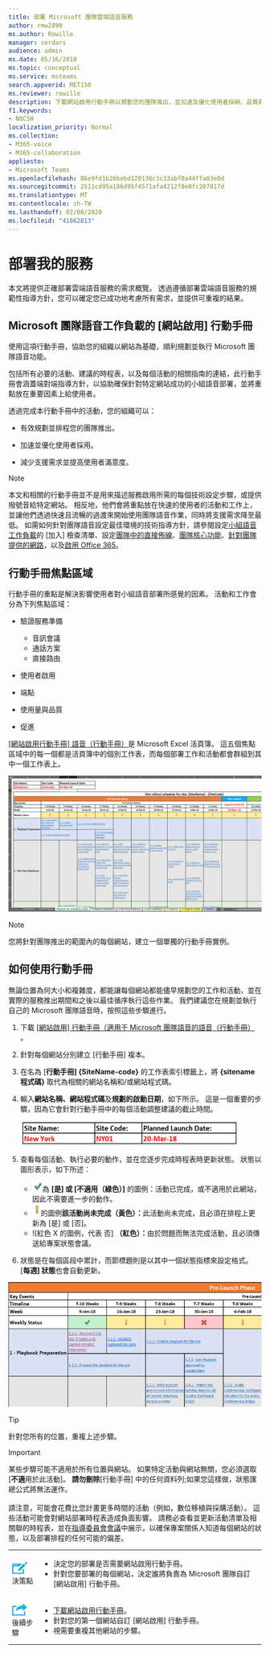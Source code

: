 ```yaml
---
title: 部署 Microsoft 團隊雲端語音服務
author: rmw2890
ms.author: Rowille
manager: serdars
audience: admin
ms.date: 05/16/2018
ms.topic: conceptual
ms.service: msteams
search.appverid: MET150
ms.reviewer: rowille
description: 下載網站啟用行動手冊以規劃您的團隊推出，並加速及優化使用者採納、品質與滿意度。
f1.keywords:
- NOCSH
localization_priority: Normal
ms.collection:
- M365-voice
- M365-collaboration
appliesto:
- Microsoft Teams
ms.openlocfilehash: 86e9fd1b26bebd120136c3c33abf0a44ffa03e0d
ms.sourcegitcommit: 2511cd95a186d95f4571afa4212f8e0fc207817d
ms.translationtype: MT
ms.contentlocale: zh-TW
ms.lasthandoff: 02/08/2020
ms.locfileid: "41862813"
---
```

# <a name="deploy-my-service"></a>部署我的服務

本文將提供正確部署雲端語音服務的需求概覽。 透過遵循部署雲端語音服務的規範性指導方針，您可以確定您已成功地考慮所有需求，並提供可重複的結果。

## <a name="site-enablement-playbook-for-microsoft-teams-voice-workloads"></a>Microsoft 團隊語音工作負載的 [網站啟用] 行動手冊

使用這項行動手冊，協助您的組織以網站為基礎，順利規劃並執行 Microsoft 團隊語音功能。

包括所有必要的活動、建議的時程表，以及每個活動的相關指南的連結，此行動手冊會涵蓋端對端指導方針，以協助確保針對特定網站成功的小組語音部署，並將重點放在重要因素上給使用者。

透過完成本行動手冊中的活動，您的組織可以：

-   有效規劃並排程您的團隊推出。

-   加速並優化使用者採用。

-   減少支援需求並提高使用者滿意度。

> [!NOTE]
> 本文和相關的行動手冊並不是用來描述服務啟用所需的每個技術設定步驟，或提供撥號音給特定網站。 相反地，他們會將重點放在快速的使用者的活動和工作上，並讓他們透過快速且流暢的過渡來開始使用團隊語音作業，同時將支援需求降至最低。 如需如何針對團隊語音設定最佳環境的技術指導方針，請參閱設定[小組語音工作負載](onboarding-checklist-configure-cloud-voice-workloads-in-Microsoft-Teams.md)的 [加入] 檢查清單、設定[團隊中的直接佈線](onboarding-checklist-configure-direct-routing-in-Microsoft-Teams.md)、[團隊核心功能](onboarding-checklist-configure-microsoft-teams-core-capabilities.md)、[針對團隊提供的網路](prepare-network.md)，以及[啟用 Office 365](onboarding-checklist-enable-office-365.md)。

<!--ENDOFSECTION-->

## <a name="playbook-focus-areas"></a>行動手冊焦點區域

行動手冊的重點是解決影響使用者對小組語音部署所感覺的因素。 活動和工作會分為下列焦點區域：

-   驗證服務準備
    - 音訊會議
    - 通話方案
    - 直接路由

-   使用者啟用

-   端點

-   使用量與品質

-   促進

[[網站啟用行動手冊] 語音（行動手冊）](https://github.com/MicrosoftDocs/OfficeDocs-SkypeForBusiness/blob/live/Teams/downloads/site-enablement-playbook-for-voice-(playbook).xlsx?raw=true)是 Microsoft Excel 活頁簿。 這五個焦點區域中的每一個都是活頁簿中的個別工作表，而每個部署工作和活動都會群組到其中一個工作表上。

![[網站啟用行動手冊] 的螢幕擷取畫面](media/deploy-my-service-image1.png "行動手冊的螢幕擷取畫面")

> [!NOTE]
> 您將針對團隊推出的範圍內的每個網站，建立一個單獨的行動手冊實例。

<!--ENDOFSECTION-->

## <a name="how-to-use-the-playbook"></a>如何使用行動手冊

無論位置為何大小和複雜度，都能讓每個網站都能儘早規劃您的工作和活動，並在實際的服務推出期間和之後以最佳循序執行這些作業。 我們建議您在規劃並執行自己的 Microsoft 團隊語音時，按照這些步驟進行。

1. 下載 [[網站啟用] 行動手冊（適用于 Microsoft 團隊語音的語音（行動手冊）](https://github.com/MicrosoftDocs/OfficeDocs-SkypeForBusiness/blob/live/Teams/downloads/site-enablement-playbook-for-voice-(playbook).xlsx?raw=true) 。

2. 針對每個網站分別建立 [行動手冊] 複本。

3. 在名為 [**行動手冊] {SiteName-code}** 的工作表索引標籤上，將 **{sitename 程式碼}** 取代為相關的網站名稱和/或網站程式碼。

4. 輸入**網站名稱、網站程式碼**及**規劃的啟動日期**，如下所示。 這是一個重要的步驟，因為它會針對行動手冊中的每個活動調整建議的截止時間。

   ![包含網站名稱、網站程式碼及規劃啟動日期的範例](media/deploy-my-service-image2.png "含紐約網站名稱、網站程式碼 NY01 及規劃啟動日期為20年3月18日的範例")

5. 查看每個活動、執行必要的動作，並在您逐步完成時程表時更新狀態。 狀態以圖形表示，如下所述：
  
   - ![綠色核取記號](media/deploy-my-service-image3.png)為 **[是] 或 [不適用（綠色）]** 的圖例：活動已完成，或不適用於此網站，因此不需要進一步的動作。</li>
   - ![黃色驚嘆號](media/deploy-my-service-image4.png)的圖例<strong>該活動尚未完成（黃色）：</strong>此活動尚未完成，且必須在排程上更新為 [是] 或 [否]。</li>
   - ![紅色 X 的圖例，代表 [](media/deploy-my-service-image5.png)否] <strong>（紅色）：</strong>由於問題而無法完成活動，且必須傳送給專案狀態會議。</li></ul>

6. 狀態是在每個區段中累計，而節標題則是以其中一個狀態指標來設定格式。 [**每週] 狀態**也會自動更新。

![[行動手冊] 中每週狀態匯總的螢幕擷取畫面](media/deploy-my-service-image6.png "[行動手冊] 中每週狀態匯總的螢幕擷取畫面")

> [!TIP]
> 針對您所有的位置，重複上述步驟。

> [!IMPORTANT]
> 某些步驟可能不適用於所有位置與網站。 如果特定活動與網站無關，您必須選取 [**不適**用於此活動]。 **請勿刪除**[行動手冊] 中的任何資料列;如果您這樣做，狀態匯總公式將無法運作。<br/><br/>
請注意，可能會花費比您計畫更多時間的活動（例如，數位移植與採購活動）。 這些活動可能會對網站部署時程表造成負面影響。 請務必查看並更新活動清單及相關聯的時程表，並在[指導委員會會議](https://docs.microsoft.com/MicrosoftTeams/envision-steering-committee-complete-guide)中展示，以確保專案關係人知道每個網站的狀態，以及部署排程的任何可能的偏差。

<table>
<tr><td><img src="media/audio_conferencing_image7.png" alt="An icon depicting decision points"/> <br/>決策點</td><td><ul><li>決定您的部署是否需要網站啟用行動手冊。</li><li>針對您要部署的每個網站，決定誰將負責為 Microsoft 團隊自訂 [網站啟用] 行動手冊。</li></ul></td></tr>
<tr><td><img src="media/audio_conferencing_image9.png" alt="An icon depicting the next steps"/><br/>後續步驟</td><td><ul><li><a href="https://github.com/MicrosoftDocs/OfficeDocs-SkypeForBusiness/blob/live/Teams/downloads/site-enablement-playbook-for-voice-(playbook).xlsx?raw=true" data-raw-source="[Download the Site Enablement Playbook](https://github.com/MicrosoftDocs/OfficeDocs-SkypeForBusiness/blob/live/Teams/downloads/site-enablement-playbook-for-voice-(playbook).xlsx?raw=true)">下載網站啟用行動手冊</a>。</li><li>針對您的第一個網站自訂 [網站啟用] 行動手冊。</li><li>視需要重複其他網站的步驟。</li></ul></td></tr>
</table>

<!--ENDOFSECTION-->